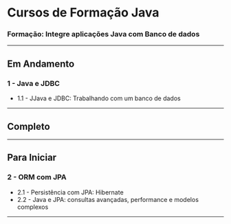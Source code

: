 # Cursos de Formação Java

### Formação: Integre aplicações Java com Banco de dados

---
## Em Andamento

### 1 - Java e JDBC
- 1.1 - JJava e JDBC: Trabalhando com um banco de dados

---

## Completo

---

## Para Iniciar

### 2 - ORM com JPA

- 2.1 - Persistência com JPA: Hibernate
- 2.2 - Java e JPA: consultas avançadas, performance e modelos complexos

---
